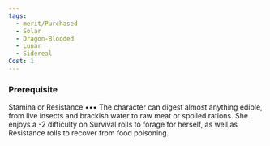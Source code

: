 ```yaml
---
tags:
  - merit/Purchased
  - Solar
  - Dragon-Blooded
  - Lunar
  - Sidereal
Cost: 1
---
```


### Prerequisite
Stamina or Resistance •••
The character can digest almost anything edible, from live insects and brackish water to raw meat or spoiled rations.
She enjoys a -2 difficulty on Survival rolls to forage for herself, as well as Resistance rolls to recover from food poisoning.